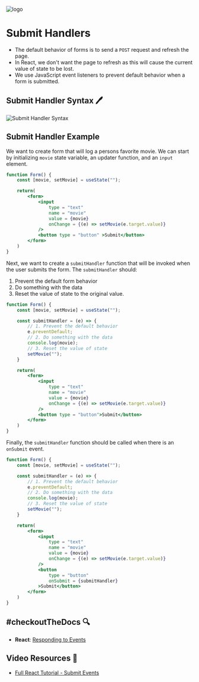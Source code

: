 ![logo](/logo.jpg)

# Submit Handlers
- The default behavior of forms is to send a `POST` request and refresh the page.
- In React, we don't want the page to refresh as this will cause the current value of state to be lost.
- We use JavaScript event listeners to prevent default behavior when a form is submitted.

## Submit Handler Syntax 🖊️

![Submit Handler Syntax](../../assets/SubmitHandler.png)

## Submit Handler Example

We want to create form that will log a persons favorite movie. We can start by initializing `movie` state variable, an updater function, and an `input` element. 

```jsx
function Form() {
    const [movie, setMovie] = useState("");

    return(
        <form>
            <input 
                type = "text"
                name = "movie"
                value = {movie}
                onChange = {(e) => setMovie(e.target.value)}
            />
            <button type = "button" >Submit</button>
        </form>
    )
}
```

Next, we want to create a `submitHandler` function that will be invoked when the user submits the form. The `submitHandler` should:
1. Prevent the default form behavior
2. Do something with the data
3. Reset the value of state to the original value.

```jsx
function Form() {
    const [movie, setMovie] = useState("");

    const submitHandler = (e) => {
        // 1. Prevent the default behavior
        e.preventDefault;
        // 2. Do something with the data
        console.log(movie);
        // 3. Reset the value of state
        setMovie("");
    }

    return(
        <form>
            <input 
                type = "text"
                name = "movie"
                value = {movie}
                onChange = {(e) => setMovie(e.target.value)}
            />
            <button type = "button">Submit</button>
        </form>
    )
}
```

Finally, the `submitHandler` function should be called when there is an `onSubmit` event.

```jsx
function Form() {
    const [movie, setMovie] = useState("");

    const submitHandler = (e) => {
        // 1. Prevent the default behavior
        e.preventDefault;
        // 2. Do something with the data
        console.log(movie);
        // 3. Reset the value of state
        setMovie("");
    }

    return(
        <form>
            <input 
                type = "text"
                name = "movie"
                value = {movie}
                onChange = {(e) => setMovie(e.target.value)}
            />
            <button 
                type = "button"
                onSubmit = {submitHandler}
            >Submit</button>
        </form>
    )
}
```

## #checkoutTheDocs 🔍
- **React**: [Responding to Events](https://beta.reactjs.org/learn/responding-to-events)

## Video Resources 🎥
- [Full React Tutorial - Submit Events](https://www.youtube.com/watch?v=pJiRj02PkJQ)